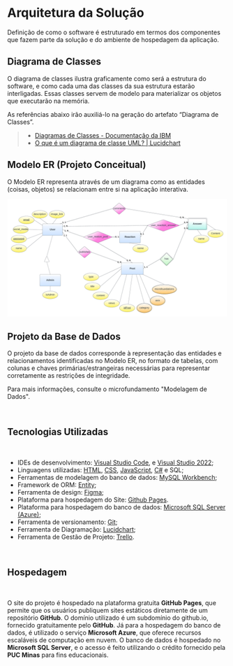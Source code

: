 # Arquitetura da Solução

Definição de como o software é estruturado em termos dos componentes que fazem parte da solução e do ambiente de hospedagem da aplicação.

## Diagrama de Classes

O diagrama de classes ilustra graficamente como será a estrutura do software, e como cada uma das classes da sua estrutura estarão interligadas. Essas classes servem de modelo para materializar os objetos que executarão na memória.

As referências abaixo irão auxiliá-lo na geração do artefato “Diagrama de Classes”.

> - [Diagramas de Classes - Documentação da IBM](https://www.ibm.com/docs/pt-br/rational-soft-arch/9.6.1?topic=diagrams-class)
> - [O que é um diagrama de classe UML? | Lucidchart](https://www.lucidchart.com/pages/pt/o-que-e-diagrama-de-classe-uml)

## Modelo ER (Projeto Conceitual)

O Modelo ER representa através de um diagrama como as entidades (coisas, objetos) se relacionam entre si na aplicação interativa.

![Modelo Entidade Relacionamento](img/Modelo-Entidade-Relacionamento.png)

## Projeto da Base de Dados

O projeto da base de dados corresponde à representação das entidades e relacionamentos identificadas no Modelo ER, no formato de tabelas, com colunas e chaves primárias/estrangeiras necessárias para representar corretamente as restrições de integridade.
 
Para mais informações, consulte o microfundamento "Modelagem de Dados".

<br>

## Tecnologias Utilizadas
<br>
 
 - IDEs de desenvolvimento: [Visual Studio Code](https://code.visualstudio.com/), e [Visual Studio 2022](https://visualstudio.microsoft.com/pt-br/);
 - Linguagens utilizadas: [HTML](https://developer.mozilla.org/pt-BR/docs/Web/HTML), [CSS](https://developer.mozilla.org/pt-BR/docs/Web/CSS), [JavaScript](https://developer.mozilla.org/pt-BR/docs/Web/JavaScript), [C#](https://learn.microsoft.com/pt-br/dotnet/csharp/tour-of-csharp/) e SQL;
 - Ferramentas de modelagem do banco de dados: [MySQL Workbench](https://www.mysql.com/products/workbench/);
 - Framework de ORM: [Entity](https://learn.microsoft.com/en-us/ef/);
 - Ferramenta de design: [Figma](https://www.figma.com/);
 - Plataforma para hospedagem do Site: [Github Pages](https://pages.github.com/).
 - Plataforma para hospedagem do banco de dados: [Microsoft SQL Server (Azure)](https://azure.microsoft.com/pt-br/products/azure-sql/?culture=pt-br&country=br#product-overview);
 - Ferramenta de versionamento: [Git](https://git-scm.com/);
  - Ferramenta de Diagramação: [Lucidchart](https://www.lucidchart.com/pages/pt);
 - Ferramenta de Gestão de Projeto: [Trello](https://trello.com/pt-BR).


<br>

## Hospedagem
<br>

O site do projeto é hospedado na plataforma gratuita **GitHub Pages**, que permite que os usuários publiquem sites estáticos diretamente de um repositório **GitHub**. O domínio utilizado é um subdomínio do github.io, fornecido gratuitamente pelo **GitHub**. Já para a hospedagem do banco de dados, é utilizado o serviço **Microsoft Azure**, que oferece recursos escaláveis de computação em nuvem. O banco de dados é hospedado no **Microsoft SQL Server**, e o acesso é feito utilizando o crédito fornecido pela **PUC Minas** para fins educacionais.
